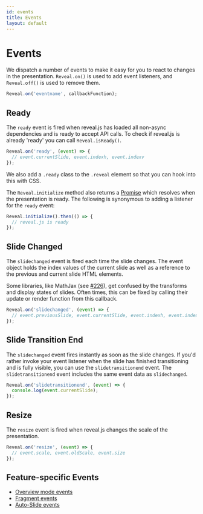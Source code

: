 ```yaml
---
id: events
title: Events
layout: default
---
```


# Events

We dispatch a number of events to make it easy for you to react to changes in the presentation. `Reveal.on()` is used to add event listeners, and `Reveal.off()` is used to remove them.

```js
Reveal.on('eventname', callbackFunction);
```

## Ready

The `ready` event is fired when reveal.js has loaded all non-async dependencies and is ready to accept API calls. To check if reveal.js is already 'ready' you can call `Reveal.isReady()`.

```javascript
Reveal.on('ready', (event) => {
  // event.currentSlide, event.indexh, event.indexv
});
```

We also add a `.ready` class to the `.reveal` element so that you can hook into this with CSS.

The `Reveal.initialize` method also returns a [Promise](https://developer.mozilla.org/en-US/docs/Web/JavaScript/Reference/Global_Objects/Promise) which resolves when the presentation is ready. The following is synonymous to adding a listener for the `ready` event:

```javascript
Reveal.initialize().then(() => {
  // reveal.js is ready
});
```

## Slide Changed

The `slidechanged` event is fired each time the slide changes. The event object holds the index values of the current slide as well as a reference to the previous and current slide HTML elements.

Some libraries, like MathJax (see [#226](https://github.com/hakimel/reveal.js/issues/226#issuecomment-10261609)), get confused by the transforms and display states of slides. Often times, this can be fixed by calling their update or render function from this callback.

```javascript
Reveal.on('slidechanged', (event) => {
  // event.previousSlide, event.currentSlide, event.indexh, event.indexv
});
```

## Slide Transition End

The `slidechanged` event fires instantly as soon as the slide changes. If you'd rather invoke your event listener when the slide has finished transitioning and is fully visible, you can use the `slidetransitionend` event. The `slidetransitionend` event includes the same event data as `slidechanged`.

```javascript
Reveal.on('slidetransitionend', (event) => {
  console.log(event.currentSlide);
});
```

## Resize

The `resize` event is fired when reveal.js changes the scale of the presentation.

```javascript
Reveal.on('resize', (event) => {
  // event.scale, event.oldScale, event.size
});
```

## Feature-specific Events

- [Overview mode events](/overview/#events)
- [Fragment events](/fragments/#events)
- [Auto-Slide events](/auto-slide/#events)
